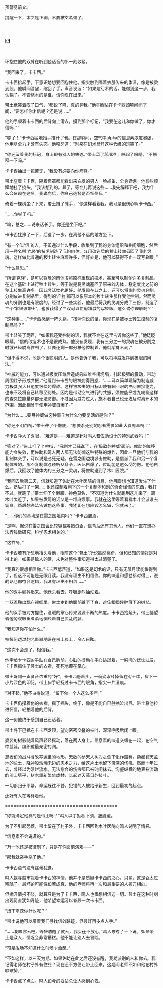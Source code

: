 预警见前文。

提醒一下，本文是正剧，不要被文名骗了。

&nbsp;
### 四
&nbsp;


环抱住他的双臂在听到他话音的那一刻收紧。

“我回来了，卡卡西。”

卡卡西抬起手，下意识地想要回抱住他。指尖触到隔着衣服传来的体温，像是被烫到般，他瞬间清醒，缩回了手，声音发涩：“如果是幻术的话，能做到这一步，我认输了。不管施术的是谁，请你现在出来。”

带土低笑着叹了口气，“都说了啊，真的是我。”他将脸贴在卡卡西颈项间闻了闻，“要怎样你才信呢？还是说……”

他的手顺着卡卡西的后背向上滑去，摸到那个标记，“我要在这儿和你做了，你才信吗？”

“够了！”卡卡西猛地抬手推开了他。在那瞬间，空气中alpha的信息素浓度暴涨，他用尽全力才没有失态。他咬牙道：“别躲在幻术里开这种低级的玩笑了。”

“你还留着我的标记，身上却有别人的味道。”带土舔了舔嘴唇，眯起了眼睛，“不解释一下吗。”

卡卡西抽出一把苦无，“我没有必要向你解释。”

带土望着卡卡西，隔着面罩都能看出来白发的男人一脸戒备，全身紧绷。他有些烦躁地挠了挠头，“我该想到的。算了，等会儿再说这些……我先解释下吧，我为什么会出现在这里。我说完后，你自己选择是否相信我。”

倚着一棵树坐了下来，带土摊了摊手，“你这样看着我，我可是很伤心啊卡卡西。”

“……你够了吗。”

“嘛，总之……说来话长了。你还是坐下吧。”

卡卡西犹豫了一下，后退了一步，在离他不远的地方坐下。

“有一个叫‘信’的人，不知通过什么手段，收集到了我的身体组织和柱间细胞，然后用一种名叫‘克隆’的技术制造了我的肉体，又用改造后的秽土转生召回了我的灵魂。这样做比普通的秽土转生麻烦许多，但好处是，他可以获得不止一双写轮眼。”

“什么意思。”

“所谓‘克隆’，是可以将我的肉体按照原样重现的技术，甚至可以制作许多复制品。在这个基础上进行秽土转生，等于说是将灵魂塞回了原来的肉体，稳定度比之前的秽土转生高许多。因此灵活性也更好。他发现在此之上，还可以将我的灵魂分割，分别放进复制品里，得到的‘产物’都可以像原本的秽土转生那样受他控制。然而灵魂的分割也是有限度的。经过了一些实验，他最后将我的灵魂分成了三份，制造了三个‘宇智波带土’，也就获得了三双可以使用神威的写轮眼。这么说你理解吗？”

“这种事……”卡卡西感到一阵头痛，“按照你说的话，你现在是被秽土转生控制的复制品吗？”

带土轻笑了两声，“如果我还受控制的话，我就不会在这里告诉你这些了。”他眨眨眼睛，“信的改造术也不是很成熟。他没有发现，我有三分之一的灵魂在被分割之时就已经脱离控制了。只要还剩一部分被他控制着，他就感觉不到。”

“但不得不说，他是个很聪明的人。是他告诉了我，可以将神威发挥到极限的用法。”

“神威的能力，可以通过极度压缩后造成的四维空间坍塌，引起极强的震动，带动周围粒子形成共振，”他看到卡卡西的眼神变得困惑，“……可以简单理解为制造威力极其强大且速度极快的爆炸。这样被攻击的目标即使有轮回眼的空间置换能力，也来不及将自己转移至别处。因为是带动空气进行的共振，须佐能乎或九喇嘛这样的查克拉能量体都无法防御。不过因为威力过大，施术者自己也无法及时离开术的范围，因此相当于使用神威自爆了。”

“为什么……要用神威做这种事？为什么他要复活的是你？”

“你还不明白吗，”带土伸了个懒腰，“想要杀死别的忍者需要如此大费周章吗？”

卡卡西睁大了双眼，“难道是——难道是针对鸣人和佐助设计的特别武器吗！”

“答对了。”带土打了个响指，“我刚才已经说了，在‘极致的神威’面前，佐助的位移能力会失效，而佐助和鸣人两人都无法防御这种特殊的爆炸，因此一旦他们与我的复制体交手，可以说是必死无疑。在雷之国边境袭击佐助，是信派了我和另一个复制体去的。那个复制体必须听从命令，因此自爆了，佐助就是这么受的伤。在他自爆后，我回收了他体内的三分之一灵魂，将佐助送到了木叶医院。”

“我回去后第二天，信就知道了佐助在木叶医院的消息，他用脚想也知道发生了什么。然后打了一架……他还控制着剩下的一个复制体和别的奇奇怪怪的东西，我打不过，就跑了。”带土伸了个懒腰，神色莫名，“不知道为什么就跑到这儿来了。离木叶太近了，如果被发现的话又是一堆麻烦事。我就在这里等着看看木叶会派谁去调查，然后想办法告诉他这些事。我还正在想应该怎么做，你就来了。”

“……你们的基地是在雷之国境内吗？”卡卡西皱眉。

“是啊。据说在雷之国会比较容易筹措资金，信背后还有其他人，他们一直在想办法弄钱做研究，科学忍术相关的。”

“这样吗。”

卡卡西若有所思地抬头看他，眼前这个“带土”所说虽然离奇，但和已知的情报是对得上的。如果是敌人的话，未免对整件事知道得太过清楚了。

“我真的很想相信你。”卡卡西低声道，“如果这是幻术的话，只有无限月读能做得到了，但这不可能是无限月读。我没有理由不相信你。你的味道和感觉都对得上，说的话也都符合逻辑，我没有理由不相信……”

他的双手颤抖起来。他低头看去，呼吸剧烈抽动着。

一双忍鞋出现在视线里，带土走到他面前蹲下了身，遮住细细碎碎落下的树影。

他的双手被对方握住，温暖的掌心传来源源不断的热度。卡卡西抬起头，带土凝望着他的双眼里温柔地倒映着自己慌乱的脸。

“我知道你在怕什么。”

枝桠间透过的光斑驳地落在带土脸上，令人目眩。

“这次不会走了。相信我。”

他牵起卡卡西的手贴在自己胸前。心脏的搏动在手心跳跃着，一瞬间的恍惚过后，卡卡西抓住了带土的衣襟，死死地攥在掌心。

带土听到一声鼻音浓重的“好”，卡卡西低着头，一滴滴水珠掉落在泥土中，留下一小片深色的印记。带土伸手轻抚过卡卡西的眼角，指尖一片湿痕。

“对不起，”他不由得说道，“留下你一个人这么多年。”

卡卡西仍攥着他的衣襟，摇了摇头，终于，像是不能自已般抽泣出声。带土将他拉进怀里，轻拍着他的后背。

这一刻他终于感到自己还活着。

带土将下巴抵在卡卡西发顶，望向密密交叠的枝叶，深深呼吸后闭上眼。

婆娑的树影随着风声轻轻摇动，落在两人身上。信息素的味道交缠在一起，在空气中蔓延，编织成最亲密的网。

忍者们的战斗曾改写这里的地形。无数的参天大树为之倒下化作齑粉，扬起铺天盖地的尘土，降神般浩瀚无边的忍术之力，给这片土地留下深深的伤痕。然而十年过去，曾经以为溃烂流水，无法愈合的伤痕都已被时间抹去。沟壑纵横的地表被流动的沙土填平，树木重新繁盛成林，长起遮天蔽日的枝叶。

一切都归于平静。命运既往不咎，犯错的人被给予新生，回到最初的起点。

还好有人在等待着他。



========================================



“你能确定他真的是带土吗？”鸣人以手抵着下颌，皱眉道。

为了不引起恐慌，带土留在了村子外，卡卡西回到木叶医院向鸣人说明了情报。

“信息素不会说谎的。”

“万一他还是被控制了，只是在你面前演戏——”

“那我就亲手杀了他。”

卡卡西语气没有丝毫犹豫。

鸣人探寻般审视着卡卡西的神情。他并不是质疑卡卡西的决心，只是，这是否太过残酷了。最坏的可能性如若成真，他的老师将再一次和最重要的人拔刀相向。

但撇开情报不谈，就算只是为了卡卡西，鸣人也很想相信这一切。带土在这种时刻出现简直犹如奇迹，他希望幸运可以眷顾一次卡卡西。

“接下来要做什么呢？”

“带土说他可以带着我们寻找信的踪迹，但最好再多点人手。”

“……我跟你去吧，等佐助醒了就去，我实在不放心。”鸣人思考了一下说。如果带土是敌人，情况会非常糟糕。他不能让别人去冒险。

“可是佐助不知道什么时候才会醒。”

“不如这样，以三天为期。如果佐助在此之后还没有醒，我就派别的人和你去。我记得老师在村子外有住处？现在还不方便让带土回来，这期间老师不如和他在村外歇歇脚。”

卡卡西点了点头。鸣人如今的妥帖总让人感到心安。
